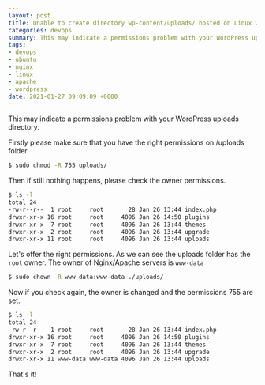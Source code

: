 ```yaml
---
layout: post
title: Unable to create directory wp-content/uploads/ hosted on Linux with Nginx/Apache
categories: devops
summary: This may indicate a permissions problem with your WordPress uploads directory.
tags:
- devops
- ubuntu
- nginx
- linux
- apache
- wordpress
date: 2021-01-27 09:09:09 +0000
---
```


This may indicate a permissions problem with your WordPress uploads directory.

Firstly please make sure that you have the right permissions on /uploads folder.

```sh
$ sudo chmod -R 755 uploads/
```

Then if still nothing happens, please check the owner permissions.

```sh
$ ls -l
total 24
-rw-r--r--  1 root     root       28 Jan 26 13:44 index.php
drwxr-xr-x 16 root     root     4096 Jan 26 14:50 plugins
drwxr-xr-x  7 root     root     4096 Jan 26 13:44 themes
drwxr-xr-x  2 root     root     4096 Jan 26 13:44 upgrade
drwxr-xr-x 11 root     root     4096 Jan 26 13:44 uploads
```

Let's offer the right permissions. As we can see the uploads folder has the `root` owner. The owner of Nginx/Apache servers is `www-data`


```sh
$ sudo chown -R www-data:www-data ./uploads/
```

Now if you check again, the owner is changed and the permissions 755 are set.

```sh
$ ls -l
total 24
-rw-r--r--  1 root     root       28 Jan 26 13:44 index.php
drwxr-xr-x 16 root     root     4096 Jan 26 14:50 plugins
drwxr-xr-x  7 root     root     4096 Jan 26 13:44 themes
drwxr-xr-x  2 root     root     4096 Jan 26 13:44 upgrade
drwxr-xr-x 11 www-data www-data 4096 Jan 26 13:44 uploads
```

That's it!
